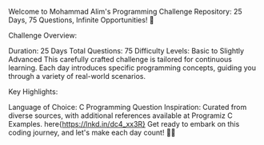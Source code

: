 Welcome to Mohammad Alim's Programming Challenge Repository: 25 Days, 75 Questions, Infinite Opportunities! 🚀

Challenge Overview:

Duration: 25 Days
Total Questions: 75
Difficulty Levels: Basic to Slightly Advanced
This carefully crafted challenge is tailored for continuous learning. Each day introduces specific programming concepts, guiding you through a variety of real-world scenarios.

Key Highlights:

Language of Choice: C Programming
Question Inspiration: Curated from diverse sources, with additional references available at Programiz C Examples.
here{https://lnkd.in/dc4_xx3R}
Get ready to embark on this coding journey, and let's make each day count! 🚀✨





